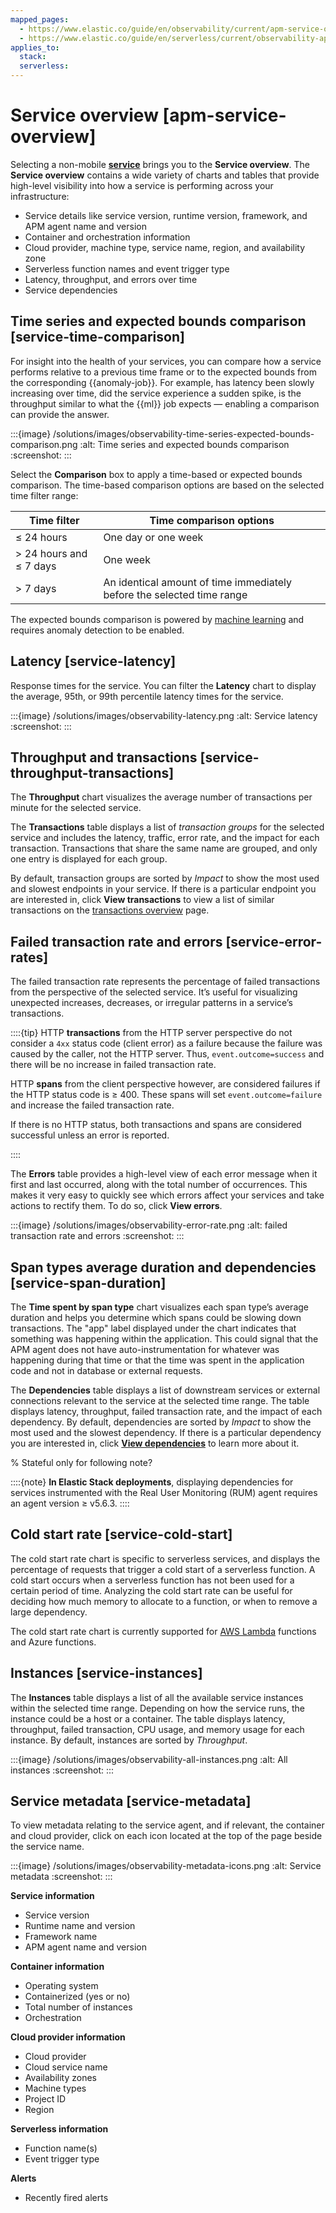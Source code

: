 ```yaml
---
mapped_pages:
  - https://www.elastic.co/guide/en/observability/current/apm-service-overview.html
  - https://www.elastic.co/guide/en/serverless/current/observability-apm-service-overview.html
applies_to:
  stack:
  serverless:
---
```


# Service overview [apm-service-overview]

Selecting a non-mobile [**service**](../../../solutions/observability/apps/services.md) brings you to the **Service overview**. The **Service overview** contains a wide variety of charts and tables that provide high-level visibility into how a service is performing across your infrastructure:

* Service details like service version, runtime version, framework, and APM agent name and version
* Container and orchestration information
* Cloud provider, machine type, service name, region, and availability zone
* Serverless function names and event trigger type
* Latency, throughput, and errors over time
* Service dependencies

## Time series and expected bounds comparison [service-time-comparison]

For insight into the health of your services, you can compare how a service performs relative to a previous time frame or to the expected bounds from the corresponding {{anomaly-job}}. For example, has latency been slowly increasing over time, did the service experience a sudden spike, is the throughput similar to what the {{ml}} job expects — enabling a comparison can provide the answer.

:::{image} /solutions/images/observability-time-series-expected-bounds-comparison.png
:alt: Time series and expected bounds comparison
:screenshot:
:::

Select the **Comparison** box to apply a time-based or expected bounds comparison. The time-based comparison options are based on the selected time filter range:

| Time filter | Time comparison options |
| --- | --- |
| ≤ 24 hours | One day or one week |
| > 24 hours and ≤ 7 days | One week |
| > 7 days | An identical amount of time immediately before the selected time range |

The expected bounds comparison is powered by [machine learning](../../../solutions/observability/apps/integrate-with-machine-learning.md) and requires anomaly detection to be enabled.


## Latency [service-latency]

Response times for the service. You can filter the **Latency** chart to display the average, 95th, or 99th percentile latency times for the service.

:::{image} /solutions/images/observability-latency.png
:alt: Service latency
:screenshot:
:::


## Throughput and transactions [service-throughput-transactions]

The **Throughput** chart visualizes the average number of transactions per minute for the selected service.

The **Transactions** table displays a list of *transaction groups* for the selected service and includes the latency, traffic, error rate, and the impact for each transaction. Transactions that share the same name are grouped, and only one entry is displayed for each group.

By default, transaction groups are sorted by *Impact* to show the most used and slowest endpoints in your service. If there is a particular endpoint you are interested in, click **View transactions** to view a list of similar transactions on the [transactions overview](../../../solutions/observability/apps/transactions-2.md) page.


## Failed transaction rate and errors [service-error-rates]

The failed transaction rate represents the percentage of failed transactions from the perspective of the selected service. It’s useful for visualizing unexpected increases, decreases, or irregular patterns in a service’s transactions.

::::{tip}
HTTP **transactions** from the HTTP server perspective do not consider a `4xx` status code (client error) as a failure because the failure was caused by the caller, not the HTTP server. Thus, `event.outcome=success` and there will be no increase in failed transaction rate.

HTTP **spans** from the client perspective however, are considered failures if the HTTP status code is ≥ 400. These spans will set `event.outcome=failure` and increase the failed transaction rate.

If there is no HTTP status, both transactions and spans are considered successful unless an error is reported.

::::


The **Errors** table provides a high-level view of each error message when it first and last occurred, along with the total number of occurrences. This makes it very easy to quickly see which errors affect your services and take actions to rectify them. To do so, click **View errors**.

:::{image} /solutions/images/observability-error-rate.png
:alt: failed transaction rate and errors
:screenshot:
:::


## Span types average duration and dependencies [service-span-duration]

The **Time spent by span type** chart visualizes each span type’s average duration and helps you determine which spans could be slowing down transactions. The "app" label displayed under the chart indicates that something was happening within the application. This could signal that the APM agent does not have auto-instrumentation for whatever was happening during that time or that the time was spent in the application code and not in database or external requests.

The **Dependencies** table displays a list of downstream services or external connections relevant to the service at the selected time range. The table displays latency, throughput, failed transaction rate, and the impact of each dependency. By default, dependencies are sorted by *Impact* to show the most used and the slowest dependency. If there is a particular dependency you are interested in, click **[View dependencies](../../../solutions/observability/apps/dependencies.md)** to learn more about it.

% Stateful only for following note?

::::{note}
**In Elastic Stack deployments**, displaying dependencies for services instrumented with the Real User Monitoring (RUM) agent requires an agent version ≥ v5.6.3.
::::


## Cold start rate [service-cold-start]

The cold start rate chart is specific to serverless services, and displays the percentage of requests that trigger a cold start of a serverless function. A cold start occurs when a serverless function has not been used for a certain period of time. Analyzing the cold start rate can be useful for deciding how much memory to allocate to a function, or when to remove a large dependency.

The cold start rate chart is currently supported for [AWS Lambda](../../../solutions/observability/apps/observe-lambda-functions.md#apm-lambda-cold-start-info) functions and Azure functions.


## Instances [service-instances]

The **Instances** table displays a list of all the available service instances within the selected time range. Depending on how the service runs, the instance could be a host or a container. The table displays latency, throughput, failed transaction, CPU usage, and memory usage for each instance. By default, instances are sorted by *Throughput*.


:::{image} /solutions/images/observability-all-instances.png
:alt: All instances
:screenshot:
:::


## Service metadata [service-metadata]

To view metadata relating to the service agent, and if relevant, the container and cloud provider, click on each icon located at the top of the page beside the service name.


:::{image} /solutions/images/observability-metadata-icons.png
:alt: Service metadata
:screenshot:
:::

**Service information**

* Service version
* Runtime name and version
* Framework name
* APM agent name and version

**Container information**

* Operating system
* Containerized (yes or no)
* Total number of instances
* Orchestration

**Cloud provider information**

* Cloud provider
* Cloud service name
* Availability zones
* Machine types
* Project ID
* Region

**Serverless information**

* Function name(s)
* Event trigger type

**Alerts**

* Recently fired alerts